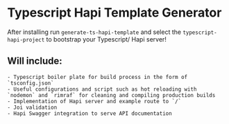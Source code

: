 # Typescript Hapi Template Generator

After installing run `generate-ts-hapi-template` and select the `typescript-hapi-project` to bootstrap your Typescript/ Hapi server!

## Will include: 
    - Typescript boiler plate for build process in the form of `tsconfig.json` 
    - Useful configurations and script such as hot reloading with `nodemon` and `rimraf` for cleaning and compiling production builds 
    - Implementation of Hapi server and example route to `/` 
    - Joi validation 
    - Hapi Swagger integration to serve API documentation

